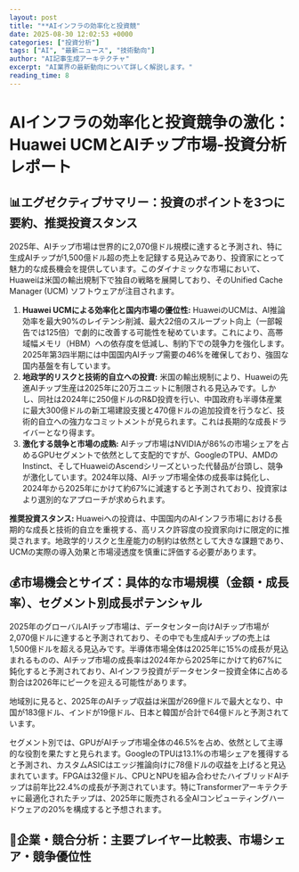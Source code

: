 ```yaml
---
layout: post
title: "**AIインフラの効率化と投資競"
date: 2025-08-30 12:02:53 +0000
categories: ["投資分析"]
tags: ["AI", "最新ニュース", "技術動向"]
author: "AI記事生成アーキテクチャ"
excerpt: "AI業界の最新動向について詳しく解説します。"
reading_time: 8
---
```

# **AIインフラの効率化と投資競争の激化：Huawei UCMとAIチップ市場**-投資分析レポート

## 📊エグゼクティブサマリー：投資のポイントを3つに要約、推奨投資スタンス

2025年、AIチップ市場は世界的に2,070億ドル規模に達すると予測され、特に生成AIチップが1,500億ドル超の売上を記録する見込みであり、投資家にとって魅力的な成長機会を提供しています。このダイナミックな市場において、Huaweiは米国の輸出規制下で独自の戦略を展開しており、そのUnified Cache Manager (UCM) ソフトウェアが注目されます。

1.  **Huawei UCMによる効率化と国内市場の優位性:** HuaweiのUCMは、AI推論効率を最大90%のレイテンシ削減、最大22倍のスループット向上（一部報告では125倍）で劇的に改善する可能性を秘めています。これにより、高帯域幅メモリ（HBM）への依存度を低減し、制約下での競争力を強化します。2025年第3四半期には中国国内AIチップ需要の46%を確保しており、強固な国内基盤を有しています。
2.  **地政学的リスクと技術的自立への投資:** 米国の輸出規制により、Huaweiの先進AIチップ生産は2025年に20万ユニットに制限される見込みです。しかし、同社は2024年に250億ドルのR&D投資を行い、中国政府も半導体産業に最大300億ドルの新工場建設支援と470億ドルの追加投資を行うなど、技術的自立への強力なコミットメントが見られます。これは長期的な成長ドライバーとなり得ます。
3.  **激化する競争と市場の成熟:** AIチップ市場はNVIDIAが86%の市場シェアを占めるGPUセグメントで依然として支配的ですが、GoogleのTPU、AMDのInstinct、そしてHuaweiのAscendシリーズといった代替品が台頭し、競争が激化しています。2024年以降、AIチップ市場全体の成長率は鈍化し、2024年から2025年にかけて約67%に減速すると予測されており、投資家はより選別的なアプローチが求められます。

**推奨投資スタンス:** Huaweiへの投資は、中国国内のAIインフラ市場における長期的な成長と技術的自立を重視する、高リスク許容度の投資家向けに限定的に推奨されます。地政学的リスクと生産能力の制約は依然として大きな課題であり、UCMの実際の導入効果と市場浸透度を慎重に評価する必要があります。

## 💰市場機会とサイズ：具体的な市場規模（金額・成長率）、セグメント別成長ポテンシャル

2025年のグローバルAIチップ市場は、データセンター向けAIチップ市場が2,070億ドルに達すると予測されており、その中でも生成AIチップの売上は1,500億ドルを超える見込みです。半導体市場全体は2025年に15%の成長が見込まれるものの、AIチップ市場の成長率は2024年から2025年にかけて約67%に鈍化すると予測されており、AIインフラ投資がデータセンター投資全体に占める割合は2026年にピークを迎える可能性があります。

地域別に見ると、2025年のAIチップ収益は米国が269億ドルで最大となり、中国が183億ドル、インドが19億ドル、日本と韓国が合計で64億ドルと予測されています。

セグメント別では、GPUがAIチップ市場全体の46.5%を占め、依然として主導的な役割を果たすと見られます。GoogleのTPUは13.1%の市場シェアを獲得すると予測され、カスタムASICはエッジ推論向けに78億ドルの収益を上げると見込まれています。FPGAは32億ドル、CPUとNPUを組み合わせたハイブリッドAIチップは前年比22.4%の成長が予測されています。特にTransformerアーキテクチャに最適化されたチップは、2025年に販売される全AIコンピューティングハードウェアの20%を構成すると予想されます。

## 🏢企業・競合分析：主要プレイヤー比較表、市場シェア・競争優位性


